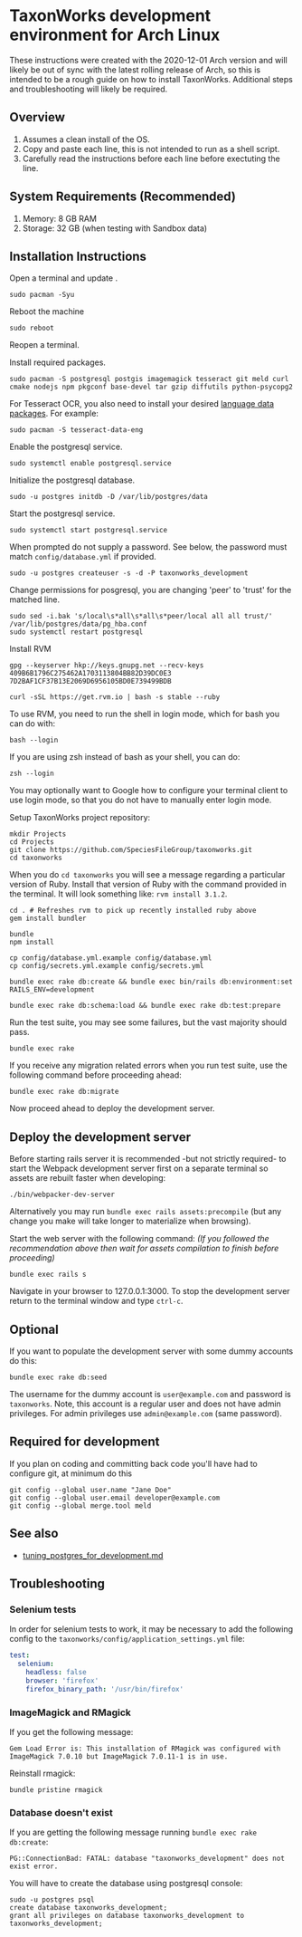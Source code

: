TaxonWorks development environment for Arch Linux
===================================================

These instructions were created with the 2020-12-01 Arch version and will likely be out of sync with the latest rolling release of Arch, so this is intended to be a rough guide on how to install TaxonWorks. Additional steps and troubleshooting will likely be required.

Overview
--------
1. Assumes a clean install of the OS.
2. Copy and paste each line, this is not intended to run as a shell script.
3. Carefully read the instructions before each line before exectuting the line.

System Requirements (Recommended)
---------------------------------
1. Memory: 8 GB RAM
2. Storage: 32 GB (when testing with Sandbox data)

Installation Instructions
-------------------------

Open a terminal and update .
```
sudo pacman -Syu
```

Reboot the machine
```
sudo reboot
```  

Reopen a terminal.

Install required packages.
```
sudo pacman -S postgresql postgis imagemagick tesseract git meld curl cmake nodejs npm pkgconf base-devel tar gzip diffutils python-psycopg2
```

For Tesseract OCR, you also need to install your desired [language data packages](https://www.archlinux.org/packages/?sort=&q=tesseract-data-&maintainer=&flagged=). For example:
```
sudo pacman -S tesseract-data-eng
```

Enable the postgresql service.
```
sudo systemctl enable postgresql.service
```

Initialize the postgresql database.
```
sudo -u postgres initdb -D /var/lib/postgres/data
```

Start the postgresql service.
```
sudo systemctl start postgresql.service
```

When prompted do not supply a password. See below, the password must match `config/database.yml` if provided.
```
sudo -u postgres createuser -s -d -P taxonworks_development
```

Change permissions for posgresql, you are changing 'peer' to 'trust' for the matched line.
```
sudo sed -i.bak 's/local\s*all\s*all\s*peer/local all all trust/'  /var/lib/postgres/data/pg_hba.conf
sudo systemctl restart postgresql
```

Install RVM
```
gpg --keyserver hkp://keys.gnupg.net --recv-keys 409B6B1796C275462A1703113804BB82D39DC0E3 7D2BAF1CF37B13E2069D6956105BD0E739499BDB

curl -sSL https://get.rvm.io | bash -s stable --ruby
```

To use RVM, you need to run the shell in login mode, which for bash you can do with:

```
bash --login
```

If you are using zsh instead of bash as your shell, you can do:

```
zsh --login
```

You may optionally want to Google how to configure your terminal client to use login mode, so that you do not have to manually enter login mode.


Setup TaxonWorks project repository:

```
mkdir Projects
cd Projects
git clone https://github.com/SpeciesFileGroup/taxonworks.git
cd taxonworks
```

When you do `cd taxonworks` you will see a message regarding a particular version of Ruby.  Install that version of Ruby with the command provided in the terminal. It will look something like: `rvm install 3.1.2`.

```
cd . # Refreshes rvm to pick up recently installed ruby above
gem install bundler

bundle
npm install

cp config/database.yml.example config/database.yml
cp config/secrets.yml.example config/secrets.yml

bundle exec rake db:create && bundle exec bin/rails db:environment:set RAILS_ENV=development

bundle exec rake db:schema:load && bundle exec rake db:test:prepare
```

Run the test suite, you may see some failures, but the vast majority should pass.
```
bundle exec rake
```

If you receive any migration related errors when you run test suite, use the following command before proceeding ahead:
```
bundle exec rake db:migrate
```
Now proceed ahead to deploy the development server.

Deploy the development server
------------------------------

Before starting rails server it is recommended -but not strictly required- to start the Webpack development server first on a separate terminal so assets are rebuilt faster when developing:
```
./bin/webpacker-dev-server
```
Alternatively you may run `bundle exec rails assets:precompile` (but any change you make will take longer to materialize when browsing).

Start the web server with the following command: *(If you followed the recommendation above then wait for assets compilation to finish before proceeding)*
```
bundle exec rails s
```
Navigate in your browser to 127.0.0.1:3000.  To stop the development server return to the terminal window and type `ctrl-c`.

Optional
-------- 

If you want to populate the development server with some dummy accounts do this:
```
bundle exec rake db:seed
```
The username for the dummy account is `user@example.com` and password is `taxonworks`. Note, this account is a regular user and does not have admin privileges. For admin privileges use `admin@example.com` (same password).

Required for development 
------------------------

If you plan on coding and committing back code you'll have had to configure git, at minimum do this
```
git config --global user.name "Jane Doe"
git config --global user.email developer@example.com
git config --global merge.tool meld
```

See also 
--------

* [tuning_postgres_for_development.md][1]

[1]: https://github.com/SpeciesFileGroup/install_taxonworks/blob/master/development/native/tuning_postgres_for_development.md

## Troubleshooting

### Selenium tests

In order for selenium tests to work, it may be necessary to add the following config to the `taxonworks/config/application_settings.yml` file:

```yml
test:
  selenium:
    headless: false
    browser: 'firefox'
    firefox_binary_path: '/usr/bin/firefox'
```


### ImageMagick and RMagick

If you get the following message:

```
Gem Load Error is: This installation of RMagick was configured with ImageMagick 7.0.10 but ImageMagick 7.0.11-1 is in use.
```

Reinstall rmagick:

```
bundle pristine rmagick
```

### Database doesn't exist

If you are getting the following message running `bundle exec rake db:create`:

```
PG::ConnectionBad: FATAL: database "taxonworks_development" does not exist error.
```

You will have to create the database using postgresql console:

```
sudo -u postgres psql
create database taxonworks_development;
grant all privileges on database taxonworks_development to taxonworks_development;
```
